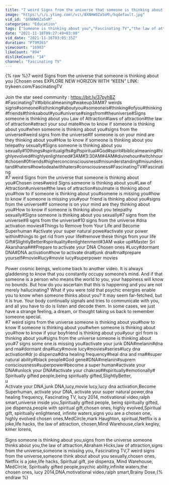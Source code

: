 ```yaml
---
title: "7 weird Signs from the universe that someone is thinking about you |Chosen ones"
image: "https:\/\/i.ytimg.com\/vi\/8XNHW0Za5oM\/hqdefault.jpg"
vid_id: "8XNHW0Za5oM"
categories: "Education"
tags: ["Someone is thinking about you","Fascinating TV","the law of attraction"]
date: "2021-11-18T09:27:49+03:00"
vid_date: "2021-11-16T03:05:35Z"
duration: "PT9M36S"
viewcount: "16983"
likeCount: "894"
dislikeCount: "14"
channel: "Fascinating TV"
---
```

{% raw %}7 weird Signs from the universe that someone is thinking about you |Chosen ones EXPLORE NEW HORIZON WITH “KEEN” LINK:  trykeen.com/FascinatingTV<br /><br />Join the star seed community : <a rel="nofollow" target="blank" href="https://bit.ly/37pyhBZ">https://bit.ly/37pyhBZ</a><br />#FascinatingTV#biblicalmeaning#wakeup3AM#7 weirds signs#someone#isthinking#aboutyou#someoneis#thinking#ofyou#thinking#friends#thinksabout#you#universe#singsfrom#theuniverse#Signs someone is thinking about you Law of Attraction#laws of attraction#the law of attraction#attract your soul mate#how to know if someone is thinking about you#when someone is thinking about you#signs from the universe#weird signs from the universe#If someone is on your mind are they thinking about you#How to know if someone is thinking about you telepathy sexually#Signs someone is thinking about you sexually#10things#spiritualgifts#giftspiritual#God#spirit#biblicalmeaning#highlyevolved#highlyenlightened#3AM#3:30AM#4AM#divinehour#witchhour#chosen#0friends#higherconconsciousness#misunderstanding#misunderstand#haters#howtodealwithhaters#consciousness#FascinatingTV#Fascinating <br />#7 weird Signs from the universe that someone is thinking about you#Chosen ones#weird Signs someone is thinking about you#Law of Attraction#universe#the laws of attraction#soulmate is thinking about you#how to if someone is thinking about you#somene is missing you#how to know if someone is missing you#your friend is thinking about you#signs from the universe#If someone is on your mind are they thinking about you#How to know if someone is thinking about you telepathy sexually#Signs someone is thinking about you sexually#7 signs from the universe#8 sgns from the universe#10 signs from the universe #dna activation movies#Things to Remove from Your Life and Become Superhuman #activate your super natural powe#activate your power within#things to get rid from your life#remove these things from your life Gift#SlightlyBetter#spirituality#enlightenment#3AM wake up#Master Sri Akarshana###Prepare to activate your DNA Chosen ones #Lucy#dormant DNA#DNA activation#how to activate dna#junk dna#rna#prepare yourself#movie#lucy#movie lucy#superpower movies<br /><br />Power cosmic beings, welcome back to another video. It is always gladdening to know that you constantly occupy someone’s mind. And if that someone is a person who means the world to you, your happiness will know no bounds. But how do you ascertain that this is happening and you are not merely hallucinating? What if you were told that psychic energies enable you to know when someone thinks about you? It may seem far-fetched, but it is true. Your body continually signals and tries to communicate with you, and all you have to do is listen and decode them.  In some cases, we just have a strange feeling, a dream, or thought taking us back to remember someone special. <br />#7 weird signs from the universe someone is thinking about you#how to know If someone is thinking about you#when someone is thinking about you#how to know if your boyfriend is thinking about you#your girl from is thinking about you#signs from the universe someone is thinking about you#7 signs some one is missing you#activate your junk DNA#melanin#dna and rna#dormant dna#lucy#movie lucy#movies#series#lucy dna activation#dr jo dispenza#dna healing frequency#heal dna and rna##super natural ability#black people#God gene#DNA#melanin#suprem consciousness#superpower#become a super human#activate your DNA#unlock your DNA#activate your chakras##spiritually#emotionally# Spiritually gifted people,being spiritually gifted,SlightlyBetter,<br />u<br />Activate your DNA,junk DNA,lucy,movie lucy,lucy dna activation,Become Superhuman, activate your DNA, activate your super natural power,dna healing frequency, Fascinating TV, lucy 2014, motivational video,ralph smart,universe inside you,Spiritually gifted people, being spiritually gifted, joe dispenza,people with spiritual gift,chosen ones, highly evolved,Spiritual gift, spiritually enlightened, infinite waters,signs you are a chosen one, highly evolved chosen ones,MedCircle,mark Haughton, spiritual,Netflix is a joke,life hacks, the law of attraction, chosen,Mind Warehouse,clark kegley, kimer lorens,<br /><br />Signs someone is thinking about you,signs from the universe someone thinks about you,the law of attraction,Abraham Hicks,law of attraction,signs from the universe,someone is missing you, Fascinating TV,7 weird signs from the universe,someone think about about you sexually,chosen ones, Netflix is a joke,life hacks, Spiritual gift, joe dispenza, Mind Warehouse, MedCircle, Spiritually gifted people,psychic ability,infinite waters,the chosen ones, lucy 2014,DNA,motivational video,ralph smart,Brainy Dose,{% endraw %}
